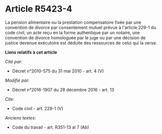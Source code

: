 # Article R5423-4

La pension alimentaire ou la prestation compensatoire fixée par une convention de divorce par consentement mutuel prévue à
l'article 229-1 du code civil, un acte reçu en la forme authentique par un notaire, une convention de divorce homologuée par
le juge ou par une décision de justice devenue exécutoire est déduite des ressources de celui qui la verse.

**Liens relatifs à cet article**

_Cité par_:

  - Décret n°2010-575 du 31 mai 2010 - art. 4 (V)

_Modifié par_:

  - Décret n°2016-1907 du 28 décembre 2016 - art. 13

_Cite_:

  - Code civil - art. 229-1 (V)

_Anciens textes_:

  - Code du travail - art. R351-13 al 7 (Ab)
